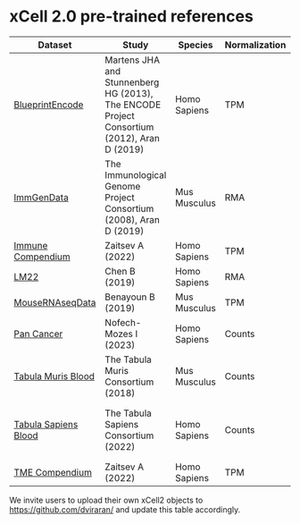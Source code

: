# xCell 2.0 pre-trained references

| Dataset | Study | Species | Normalization | nSamples/Cells | nCellTypes | Platform | Tissues |
|---------|-------|---------|---------------|----------------|------------|----------|---------|
| [BlueprintEncode](/references/BlueprintEncode.xCell2Ref.rds) | Martens JHA and Stunnenberg HG (2013), The ENCODE Project Consortium (2012), Aran D (2019) | Homo Sapiens | TPM | 259 | 43 | RNA-seq | Mixed |
| [ImmGenData](/references/ImmGenData.xCell2Ref.rds) | The Immunological Genome Project Consortium (2008), Aran D (2019) | Mus Musculus | RMA | 843 | 19 | Microarray | Immune/Blood |
| [Immune Compendium](/references/ImmuneCompendium.xCell2Ref.rds) | Zaitsev A (2022) | Homo Sapiens | TPM | 3626 | 40 | RNA-seq | Immune/Blood |
| [LM22](/references/LM22.xCell2Ref.rds) | Chen B (2019) | Homo Sapiens | RMA | 113 | 22 | Microarray | Mixed |
| [MouseRNAseqData](/references/MouseRNAseqData.xCell2Ref.rds) | Benayoun B (2019) | Mus Musculus | TPM | 358 | 18 | RNA-seq | Mixed |
| [Pan Cancer](/references/PanCancer.xCell2Ref.rds) | Nofech-Mozes I (2023) | Homo Sapiens | Counts | 25084 | 29 | scRNA-seq | Tumor |
| [Tabula Muris Blood](/references/TabulaMurisBlood.xCell2Ref.rds) | The Tabula Muris Consortium (2018) | Mus Musculus | Counts | 11145 | 6 | scRNA-seq | Bone Marrow, Spleen, Thymus |
| [Tabula Sapiens Blood](/references/TabulaSapiensBlood.xCell2Ref.rds) | The Tabula Sapiens Consortium (2022) | Homo Sapiens | Counts | 11921 | 18 | scRNA-seq | Blood, Lymph_Node, Spleen, Thymus, Bone Marrow |
| [TME Compendium](/references/TMECompendium.xCell2Ref.rds) | Zaitsev A (2022) | Homo Sapiens | TPM | 8146 | 25 | RNA-seq | Tumor |

We invite users to upload their own xCell2 objects to https://github.com/dviraran/ and update this table accordingly.
